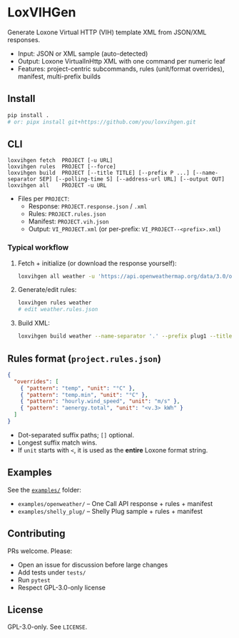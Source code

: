 # LoxVIHGen

Generate Loxone Virtual HTTP (VIH) template XML from JSON/XML responses.

- Input: JSON or XML sample (auto-detected)
- Output: Loxone VirtualInHttp XML with one command per numeric leaf
- Features: project-centric subcommands, rules (unit/format overrides), manifest, multi-prefix builds

## Install
```bash
pip install .
# or: pipx install git+https://github.com/you/loxvihgen.git
```

## CLI
```text
loxvihgen fetch  PROJECT [-u URL]
loxvihgen rules  PROJECT [--force]
loxvihgen build  PROJECT [--title TITLE] [--prefix P ...] [--name-separator SEP] [--polling-time S] [--address-url URL] [--output OUT]
loxvihgen all    PROJECT -u URL
```

- Files per `PROJECT`:
  - Response: `PROJECT.response.json` / `.xml`
  - Rules: `PROJECT.rules.json`
  - Manifest: `PROJECT.vih.json`
  - Output: `VI_PROJECT.xml` (or per-prefix: `VI_PROJECT--<prefix>.xml`)

### Typical workflow
1. Fetch + initialize (or download the response yourself):
   ```bash
   loxvihgen all weather -u 'https://api.openweathermap.org/data/3.0/onecall?units=metric&lang=en&lat=48&lon=14&appid=YOUR_KEY'
   ```
2. Generate/edit rules:
   ```bash
   loxvihgen rules weather
   # edit weather.rules.json
   ```
3. Build XML:
   ```bash
   loxvihgen build weather --name-separator '.' --prefix plug1 --title 'Shelly'
   ```

## Rules format (`project.rules.json`)
```json
{
  "overrides": [
    { "pattern": "temp", "unit": "°C" },
    { "pattern": "temp.min", "unit": "°C" },
    { "pattern": "hourly.wind_speed", "unit": "m/s" },
    { "pattern": "aenergy.total", "unit": "<v.3> kWh" }
  ]
}
```
- Dot-separated suffix paths; `[]` optional.
- Longest suffix match wins.
- If `unit` starts with `<`, it is used as the **entire** Loxone format string.

## Examples
See the [`examples/`](examples) folder:
- `examples/openweather/` – One Call API response + rules + manifest
- `examples/shelly_plug/` – Shelly Plug sample + rules + manifest

## Contributing
PRs welcome. Please:
- Open an issue for discussion before large changes
- Add tests under `tests/`
- Run `pytest`
- Respect GPL-3.0-only license

## License
GPL-3.0-only. See `LICENSE`.
